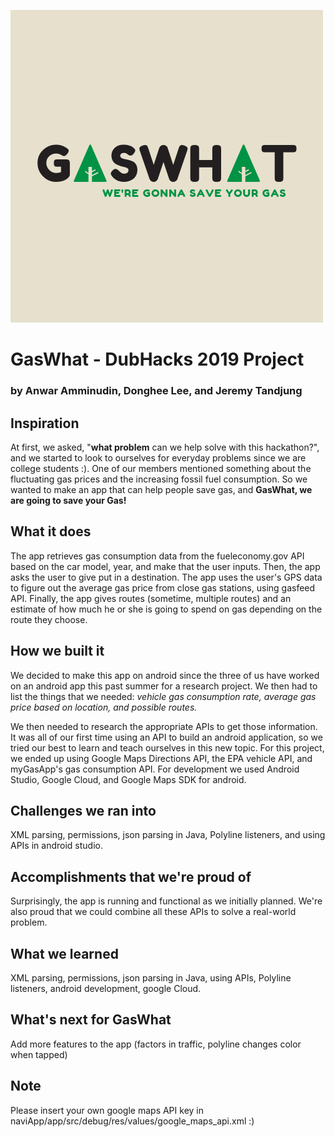 ![GasWhat Logo](res/logo/logoHor.png)
# GasWhat - DubHacks 2019 Project
### by Anwar Amminudin, Donghee Lee, and Jeremy Tandjung
## Inspiration
At first, we asked, "**what problem** can we help solve with this hackathon?", and we started to look to ourselves for everyday problems since we are college students :). One of our members mentioned something about the fluctuating gas prices and the increasing fossil fuel consumption. So we wanted to make an app that can help people save gas, and **GasWhat, we are going to save your Gas!**

## What it does
The app retrieves gas consumption data from the fueleconomy.gov API based on the car model, year, and make that the user inputs. Then, the app asks the user to give put in a destination. The app uses the user's GPS data to figure out the average gas price from close gas stations, using gasfeed API. Finally, the app gives routes (sometime, multiple routes) and an estimate of how much he or she is going to spend on gas depending on the route they choose.

## How we built it
We decided to make this app on android since the three of us have worked on an android app this past summer for a research project. We then had to list the things that we needed: _vehicle gas consumption rate, average gas price based on location, and possible routes._

We then needed to research the appropriate APIs to get those information. It was all of our first time using an API to build an android application, so we tried our best to learn and teach ourselves in this new topic. For this project, we ended up using Google Maps Directions API, the EPA vehicle API, and myGasApp's gas consumption API. For development we used Android Studio, Google Cloud, and Google Maps SDK for android.

## Challenges we ran into
XML parsing, permissions, json parsing in Java, Polyline listeners, and using APIs in android studio.

## Accomplishments that we're proud of
Surprisingly, the app is running and functional as we initially planned. We're also proud that we could combine all these APIs to solve a real-world problem. 

## What we learned
XML parsing, permissions, json parsing in Java, using APIs, Polyline listeners, android development, google Cloud.

## What's next for GasWhat
Add more features to the app (factors in traffic, polyline changes color when tapped)

## Note
Please insert your own google maps API key in naviApp/app/src/debug/res/values/google_maps_api.xml :)
